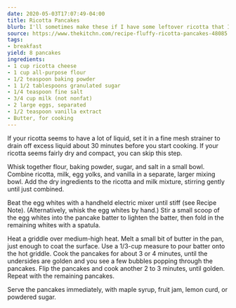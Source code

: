 ```yaml
---
date: 2020-05-03T17:07:49-04:00
title: Ricotta Pancakes
blurb: I'll sometimes make these if I have some leftover ricotta that I want to use up.
source: https://www.thekitchn.com/recipe-fluffy-ricotta-pancakes-48085
tags:
- breakfast
yield: 8 pancakes
ingredients:
- 1 cup ricotta cheese
- 1 cup all-purpose flour
- 1/2 teaspoon baking powder
- 1 1/2 tablespoons granulated sugar
- 1/4 teaspoon fine salt
- 3/4 cup milk (not nonfat)
- 2 large eggs, separated
- 1/2 teaspoon vanilla extract
- Butter, for cooking
---
```


If your ricotta seems to have a lot of liquid, set it in a fine mesh
strainer to drain off excess liquid about 30 minutes before you start
cooking. If your ricotta seems fairly dry and compact, you can skip this
step.

Whisk together flour, baking powder, sugar, and salt in a small
bowl. Combine ricotta, milk, egg yolks, and vanilla in a separate, larger
mixing bowl. Add the dry ingredients to the ricotta and milk mixture,
stirring gently until just combined.

Beat the egg whites with a handheld electric mixer until stiff (see Recipe
Note). (Alternatively, whisk the egg whites by hand.) Stir a small scoop of
the egg whites into the pancake batter to lighten the batter, then fold in
the remaining whites with a spatula.

Heat a griddle over medium-high heat. Melt a small bit of butter in the pan,
just enough to coat the surface. Use a 1/3-cup measure to pour batter onto
the hot griddle. Cook the pancakes for about 3 or 4 minutes, until the
undersides are golden and you see a few bubbles popping through the
pancakes. Flip the pancakes and cook another 2 to 3 minutes, until
golden. Repeat with the remaining pancakes.

Serve the pancakes immediately, with maple syrup, fruit jam, lemon curd, or
powdered sugar.
